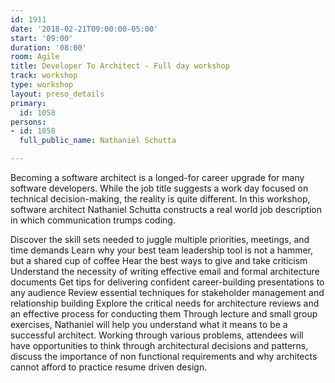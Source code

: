 ```yaml
---
id: 1911
date: '2018-02-21T09:00:00-05:00'
start: '09:00'
duration: '08:00'
room: Agile
title: Developer To Architect - Full day workshop
track: workshop
type: workshop
layout: preso_details
primary:
  id: 1058
persons:
- id: 1058
  full_public_name: Nathaniel Schutta

---
```

Becoming a software architect is a longed-for career upgrade for many software developers. While the job title suggests a work day focused on technical decision-making, the reality is quite different. In this workshop, software architect Nathaniel Schutta constructs a real world job description in which communication trumps coding.

Discover the skill sets needed to juggle multiple priorities, meetings, and time demands
Learn why your best team leadership tool is not a hammer, but a shared cup of coffee
Hear the best ways to give and take criticism
Understand the necessity of writing effective email and formal architecture documents
Get tips for delivering confident career-building presentations to any audience
Review essential techniques for stakeholder management and relationship building
Explore the critical needs for architecture reviews and an effective process for conducting them
Through lecture and small group exercises, Nathaniel will help you understand what it means to be a successful architect. Working through various problems, attendees will have opportunities to think through architectural decisions and patterns, discuss the importance of non functional requirements and why architects cannot afford to practice resume driven design.
